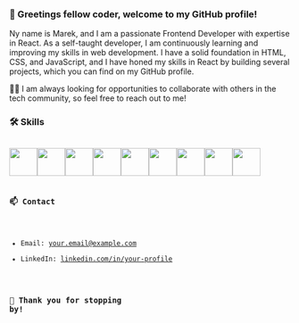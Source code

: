 ### 👋 Greetings fellow coder, welcome to my GitHub profile!

Ny name is Marek, and I am a passionate Frontend Developer with expertise in React. As a self-taught developer, I am continuously learning and improving my skills in web development. I have a solid foundation in HTML, CSS, and JavaScript, and I have honed my skills in React by building several projects, which you can find on my GitHub profile.

👨‍💻 I am always looking for opportunities to collaborate with others in the tech community, so feel free to reach out to me!

### 🛠️ Skills
<code>
<img height=50 
src="https://cdn.jsdelivr.net/gh/devicons/devicon/icons/javascript/javascript-original.svg" /><img height=50
src="https://cdn.jsdelivr.net/gh/devicons/devicon/icons/react/react-original-wordmark.svg" /><img height=50 
src="https://cdn.jsdelivr.net/gh/devicons/devicon/icons/nextjs/nextjs-original.svg" /><img height=50 
src="https://cdn.jsdelivr.net/gh/devicons/devicon/icons/bootstrap/bootstrap-original.svg" /><img height=50 
src="https://cdn.jsdelivr.net/gh/devicons/devicon/icons/nodejs/nodejs-original.svg"/><img height=50 
src="https://cdn.jsdelivr.net/gh/devicons/devicon/icons/firebase/firebase-plain.svg" /><img height=50 
src="https://cdn.jsdelivr.net/gh/devicons/devicon/icons/html5/html5-original.svg" /><img height=50 src="https://cdn.jsdelivr.net/gh/devicons/devicon/icons/css3/css3-original.svg" /><img height=50 src="https://cdn.jsdelivr.net/gh/devicons/devicon/icons/git/git-plain.svg"/> <img height=50 </code>

### 📫 Contact

- Email: [your.email@example.com](mailto:contact@angelstok.ee)
- LinkedIn: [linkedin.com/in/your-profile]([https://www.linkedin.com/in/your-profile/](https://www.linkedin.com/in/marek-angelstok/))



### 🌟 Thank you for stopping by!

